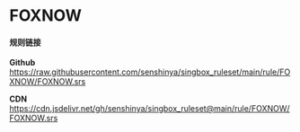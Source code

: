 # FOXNOW

#### 规则链接

**Github**
https://raw.githubusercontent.com/senshinya/singbox_ruleset/main/rule/FOXNOW/FOXNOW.srs

**CDN**
https://cdn.jsdelivr.net/gh/senshinya/singbox_ruleset@main/rule/FOXNOW/FOXNOW.srs